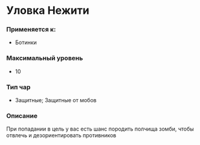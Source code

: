 # Уловка Нежити

### Применяется к:

* Ботинки

### Максимальный уровень&#x20;

* 10

### Тип чар

* Защитные; Защитные от мобов

### Описание

При попадании в цель у вас есть шанс породить полчища зомби, чтобы отвлечь и дезориентировать противников&#x20;
